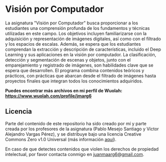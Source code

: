 # Visión por Computador

La asignatura "Visión por Computador" busca proporcionar a los estudiantes una comprensión profunda de los fundamentos y técnicas utilizadas en este campo. Los objetivos incluyen familiarizarse con la adquisición y representación de imágenes digitales, así como con el filtrado y los espacios de escalas. Además, se espera que los estudiantes comprendan la extracción y descripción de características, incluido el Deep Learning y sus aplicaciones en la visión por computador. La clasificación, detección y segmentación de escenas y objetos, junto con el emparejamiento y registrado de imágenes, son habilidades clave que se espera que desarrollen. El programa combina contenidos teóricos y prácticos, con prácticas que abarcan desde el filtrado de imágenes hasta proyectos finales que integran todos los conocimientos adquiridos.

**Puedes encontrar más archivos en mi perfil de Wuolah: https://www.wuolah.com/profile/jmarg6**

## Licencia

Parte del contenido de este repositorio ha sido creado por mí y parte creada por los profesores de la asignatura (Pablo Mesejo Santiago y Víctor Alejandro Vargas Pérez), y se distribuye bajo una licencia Creative Commons Zero v1.0 Universal (más información [aquí](https://github.com/juanmaarg6/VC/blob/main/LICENSE)).

En caso de que detectes contenidos que violen los derechos de propiedad intelectual, por favor contacta conmigo en juanmaarg6@gmail.com.

